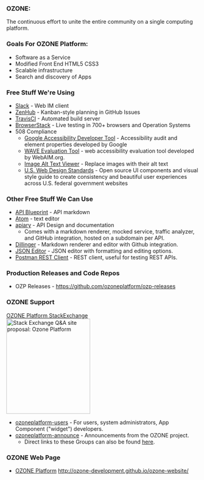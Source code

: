 ### OZONE: 
The continuous effort to unite the entire community on a single computing platform.

### Goals For OZONE Platform:
* Software as a Service
* Modified Front End HTML5 CSS3
* Scalable infrastructure
* Search and discovery of Apps


### Free Stuff We're Using
* [Slack](https://slack.com/) - Web IM client
* [ZenHub](https://www.zenhub.io/) - Kanban-style planning in GitHub Issues
* [TravisCI](https://travis-ci.org/) - Automated build server
* [BrowserStack](https://www.browserstack.com/) - Live testing in 700+ browsers and Operation Systems
* 508 Compliance
  * [Google Accessibility Developer Tool](https://chrome.google.com/webstore/detail/accessibility-developer-t/fpkknkljclfencbdbgkenhalefipecmb?utm_source=gmail) - Accessibility audit and element properties developed by Google
  * [WAVE Evaluation Tool](https://chrome.google.com/webstore/detail/wave-evaluation-tool/jbbplnpkjmmeebjpijfedlgcdilocofh?utm_source=gmail) - web accessibility evaluation tool developed by WebAIM.org.
  * [Image Alt Text Viewer](https://chrome.google.com/webstore/detail/image-alt-text-viewer/hinbolcnfifkhlcehoakdledkfjiaeeg?utm_source=gmail) - Replace images with their alt text
  * [U.S. Web Design Standards](https://playbook.cio.gov/designstandards/) - Open source UI components and visual style guide to create consistency and beautiful user experiences across U.S. federal government websites

### Other Free Stuff We Can Use
* [API Blueprint](http://apiblueprint.org/) - API markdown
* [Atom](https://atom.io/) - text editor
* [apiary](http://apiary.io/) - API Design and documentation
  * Comes with a markdown renderer, mocked service, traffic analyzer, and GitHub integration, hosted on a subdomain per API.
* [Dillinger](http://dillinger.io/) - Markdown renderer and editor with Github integration.
* [JSON Editor](http://www.jsoneditoronline.org/) - JSON editor with formatting and editing options.
* [Postman REST Client](https://chrome.google.com/webstore/detail/postman-rest-client/fdmmgilgnpjigdojojpjoooidkmcomcm?hl=en) - REST client, useful for testing REST APIs.

### Production Releases and Code Repos
* OZP Releases - https://github.com/ozoneplatform/ozp-releases

### OZONE Support ###
[OZONE Platform StackExchange](http://area51.stackexchange.com/proposals/82636/ozone-platform-stack-exchange-is-a-question-and-answer-site-for-ozone-platform-de?referrer=fwgGmaJWzcFpt7RiP2iCNA2)
<br><a href="http://area51.stackexchange.com/proposals/82636/ozone-platform?referrer=fwgGmaJWzcFpt7RiP2iCNA2"><img src="http://area51.stackexchange.com/ads/proposal/82636.png" width="220" height="250" alt="Stack Exchange Q&A site proposal: Ozone Platform" /></a>


* [ozoneplatform-users](https://groups.google.com/forum/#!forum/ozoneplatform-users) - For users, system administrators, App Component ("widget") developers.
* [ozoneplatform-announce](https://groups.google.com/forum/#!forum/ozoneplatform-announce) - Announcements from the OZONE project.
  * Direct links to these Groups can also be found [here](http://ozone-development.github.io/ozone-website/ozp_support.html).

### OZONE Web Page ###
* [OZONE Platform](http://ozone-development.github.io/ozone-website/) http://ozone-development.github.io/ozone-website/